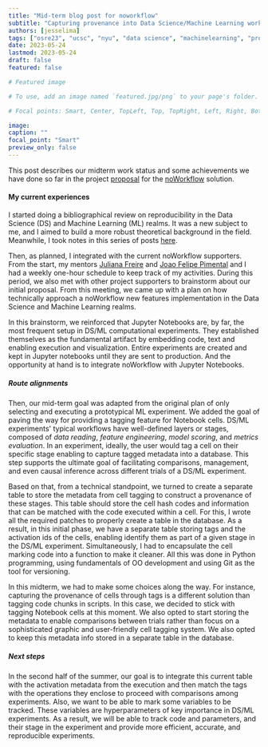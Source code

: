```yaml
---
title: "Mid-term blog post for noworkflow"
subtitle: "Capturing provenance into Data Science/Machine Learning workflows" 
authors: [jesselima]
tags: ["osre23", "ucsc", "nyu", "data science", "machinelearning", "provenance", "reproducibility"]
date: 2023-05-24
lastmod: 2023-05-24
draft: false
featured: false

# Featured image

# To use, add an image named `featured.jpg/png` to your page's folder.

# Focal points: Smart, Center, TopLeft, Top, TopRight, Left, Right, BottomLeft, Bottom, BottomRight.

image:
caption: ""
focal_point: "Smart"
preview_only: false
---
```


This post describes our midterm work status and some achievements we have done so far in the project [proposal](https://docs.google.com/document/d/1YMtPjZXcgt5eplyxIgQE8IBpQIiRlB9eqVSQiIPhXNU/edit#heading=h.nnxl1g16trg0) for the [noWorkflow](https://ucsc-ospo.github.io/project/osre23/nyu/noworkflow/) solution. 


#### My current experiences

I started doing a bibliographical review on reproducibility in the  Data Science (DS) and Machine Learning (ML) realms. It was a new subject to me, and I aimed to build a more robust theoretical background in the field. Meanwhile, I took notes in this series of posts [here](https://jaglima.github.io/). 

Then, as planned, I integrated with the current noWorkflow supporters. From the start, my mentors [Juliana Freire](https://ucsc-ospo.github.io/author/juliana-freire/) and [Joao Felipe Pimental](https://ucsc-ospo.github.io/author/joao-felipe-pimentel/) and I had a weekly one-hour schedule to keep track of my activities. During this period, we also met with other project supporters to brainstorm about our initial proposal. From this meeting, we came up with a plan on how technically approach a noWorkflow new features implementation in the Data Science and Machine Learning realms. 

In this brainstorm, we reinforced that Jupyter Notebooks are, by far, the most frequent setup in DS/ML computational experiments. They established themselves as the fundamental artifact by embedding code, text and enabling execution and visualization. Entire experiments are created and kept in Jupyter notebooks until they are sent to production. And the opportunity at hand is to integrate noWorkflow with Jupyter Notebooks. 

##### Route alignments

Then, our mid-term goal was adapted from the original plan of only selecting and executing a prototypical ML experiment. We added the goal of paving the way for providing a tagging feature for Notebook cells. DS/ML experiments' typical workflows have well-defined layers or stages, composed of _data reading_, _feature engineering_, _model scoring_, and _metrics evaluation_.  In an experiment, ideally, the user would tag a cell on their specific stage enabling to capture tagged metadata into a database. This step supports the ultimate goal of facilitating comparisons, management, and even causal inference across different trials of a DS/ML experiment. 

Based on that, from a technical standpoint, we turned to create a separate table to store the metadata from cell tagging to construct a provenance of these stages. This table should store the cell hash codes and information that can be matched with the code executed within a cell. For this, I wrote all the required patches to properly create a table in the database. As a result, in this initial phase, we have a separate table storing tags and the activation ids of the cells, enabling identify them as part of a given stage in the DS/ML experiment. Simultaneously, I had to encapsulate the cell marking code into a function to make it cleaner. All this was done in Python programming, using fundamentals of OO development and using Git as the tool for versioning.

In this midterm, we had to make some choices along the way. For instance, capturing the provenance of cells through tags is a different solution than tagging code chunks in scripts. In this case, we decided to stick with tagging Notebook cells at this moment. We also opted to start storing the metadata to enable comparisons between trials rather than focus on a sophisticated graphic and user-friendly cell tagging system. We also opted to keep this metadata info stored in a separate table in the database.

##### Next steps

In the second half of the summer, our goal is to integrate this current table with the activation metadata from the execution and then match the tags with the operations they enclose to proceed with comparisons among experiments. Also, we want to be able to mark some variables to be tracked. These variables are hyperparameters of key importance in DS/ML experiments. As a result, we will be able to track code and parameters, and their stage in the experiment and provide more efficient, accurate,  and reproducible experiments.



